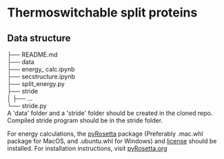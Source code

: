 # Thermoswitchable split proteins

## Data structure
├── README.md\
├── data\
├── energy_ calc.ipynb\
├── secstructure.ipynb\
├── split_energy.py\
├── stride\
│   ├── ...\
└── stride.py\
A 'data' folder and a 'stride' folder should be created in the cloned repo. Compiled stride program should be in the stride folder.

For energy calculations, the [pyRosetta](https://graylab.jhu.edu/download/PyRosetta4/archive/release/) package (Preferably .mac.whl package for MacOS, and .ubuntu.whl for Windows) and [license](https://github.com/RosettaCommons/rosetta/blob/main/LICENSE.PyRosetta.md) should be installed. For installation instructions, visit [pyRosetta.org](https://www.pyrosetta.org/downloads)

